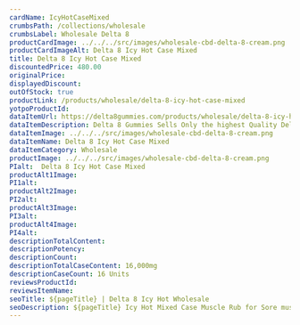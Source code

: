 ```yaml
---
cardName: IcyHotCaseMixed
crumbsPath: /collections/wholesale
crumbsLabel: Wholesale Delta 8
productCardImage: ../../../src/images/wholesale-cbd-delta-8-cream.png
productCardImageAlt: Delta 8 Icy Hot Case Mixed 
title: Delta 8 Icy Hot Case Mixed 
discountedPrice: 480.00
originalPrice:
displayedDiscount:
outOfStock: true
productLink: /products/wholesale/delta-8-icy-hot-case-mixed
yotpoProductId: 
dataItemUrl: https://delta8gummies.com/products/wholesale/delta-8-icy-hot-case-mixed
dataItemDescription: Delta 8 Gummies Sells Only the highest Quality Delta 8 THC 200mg Pouches Fully Formulated from Hemp. These products are 2018 Federal Farm Bill Legal.
dataItemImage: ../../../src/images/wholesale-cbd-delta-8-cream.png
dataItemName: Delta 8 Icy Hot Case Mixed 
dataItemCategory: Wholesale
productImage: ../../../src/images/wholesale-cbd-delta-8-cream.png
PIalt:  Delta 8 Icy Hot Case Mixed 
productAlt1Image: 
PI1alt: 
productAlt2Image: 
PI2alt: 
productAlt3Image: 
PI3alt: 
productAlt4Image: 
PI4alt: 
descriptionTotalContent: 
descriptionPotency: 
descriptionCount: 
descriptionTotalCaseContent: 16,000mg
descriptionCaseCount: 16 Units
reviewsProductId: 
reviewsItemName: 
seoTitle: ${pageTitle} | Delta 8 Icy Hot Wholesale
seoDescription: ${pageTitle} Icy Hot Mixed Case Muscle Rub for Sore muscles and joints topical muscle rub. PLEASE NOTE We can not ship Delta 8 products to the following states Alaska, Arizona, Arkansas, Colorado, Delaware.
---
```

